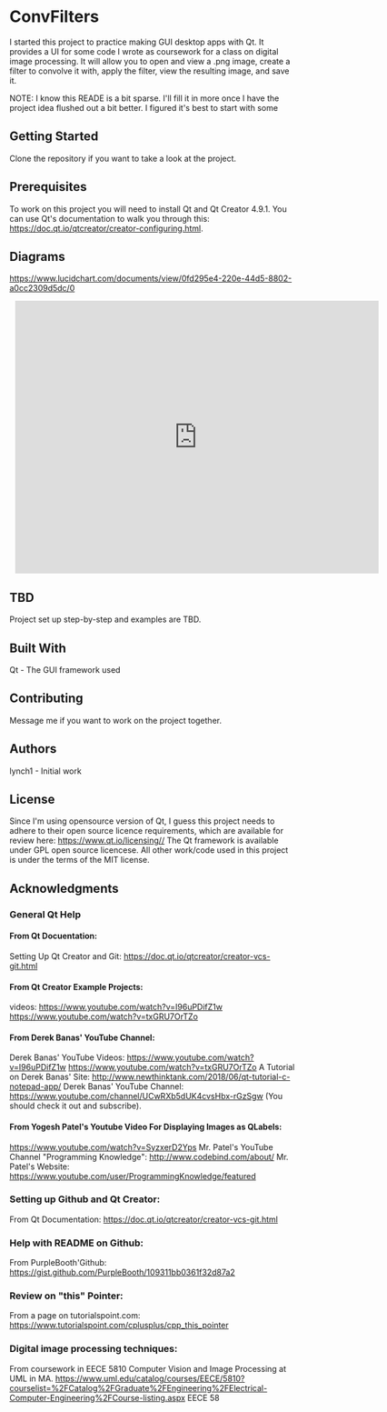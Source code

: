 # ConvFilters
I started this project to practice making GUI desktop apps with Qt. 
It provides a UI for some code I wrote as coursework for a class on digital image processing.
It will allow you to open and view a .png image, create a filter to convolve it with, apply the filter, view the resulting image, and save it. 

NOTE: I know this READE is a bit sparse. I'll fill it in more once I have the project idea flushed out a bit better. I figured it's best to start with some 

## Getting Started
Clone the repository if you want to take a look at the project. 

## Prerequisites
To work on this project you will need to install Qt and Qt Creator 4.9.1.
You can use Qt's documentation to walk you through this: https://doc.qt.io/qtcreator/creator-configuring.html.

## Diagrams
https://www.lucidchart.com/documents/view/0fd295e4-220e-44d5-8802-a0cc2309d5dc/0
<div style="width: 640px; height: 480px; margin: 10px; position: relative;"><iframe allowfullscreen frameborder="0" style="width:640px; height:480px" src="https://www.lucidchart.com/documents/embeddedchart/0fd295e4-220e-44d5-8802-a0cc2309d5dc" id="5kGB~vcpO0lX"></iframe></div>

## TBD
Project set up step-by-step and examples are TBD. 

## Built With
Qt - The GUI framework used

## Contributing
Message me if you want to work on the project together. 

## Authors
lynch1 - Initial work

## License
Since I'm using opensource version of Qt, I guess this project needs to adhere to their  open source licence requirements, which are available for review here: https://www.qt.io/licensing// 
The Qt framework is available under GPL open source licencese. All other work/code used in this project is under the terms of the MIT license. 

## Acknowledgments
### General Qt Help

#### From Qt Docuentation:
Setting Up Qt Creator and Git: 
https://doc.qt.io/qtcreator/creator-vcs-git.html

#### From Qt Creator Example Projects:
videos:
https://www.youtube.com/watch?v=I96uPDifZ1w
https://www.youtube.com/watch?v=txGRU7OrTZo

#### From Derek Banas' YouTube Channel:
Derek Banas' YouTube Videos:
https://www.youtube.com/watch?v=I96uPDifZ1w
https://www.youtube.com/watch?v=txGRU7OrTZo
A Tutorial on Derek Banas' Site:
http://www.newthinktank.com/2018/06/qt-tutorial-c-notepad-app/
Derek Banas' YouTube Channel:
https://www.youtube.com/channel/UCwRXb5dUK4cvsHbx-rGzSgw
(You should check it out and subscribe).

#### From Yogesh Patel's Youtube Video For Displaying Images as QLabels:
https://www.youtube.com/watch?v=SyzxerD2Yps
Mr. Patel's YouTube Channel "Programming Knowledge":
http://www.codebind.com/about/
Mr. Patel's Website:
https://www.youtube.com/user/ProgrammingKnowledge/featured


### Setting up Github and Qt Creator:
From Qt Documentation:
https://doc.qt.io/qtcreator/creator-vcs-git.html

### Help with README on Github:
From PurpleBooth'Github:
https://gist.github.com/PurpleBooth/109311bb0361f32d87a2

### Review on "this" Pointer:
From a page on tutorialspoint.com:
https://www.tutorialspoint.com/cplusplus/cpp_this_pointer

### Digital image processing techniques:
From coursework in EECE 5810 Computer Vision and Image Processing at UML in MA. 
https://www.uml.edu/catalog/courses/EECE/5810?courselist=%2FCatalog%2FGraduate%2FEngineering%2FElectrical-Computer-Engineering%2FCourse-listing.aspx
EECE 58
